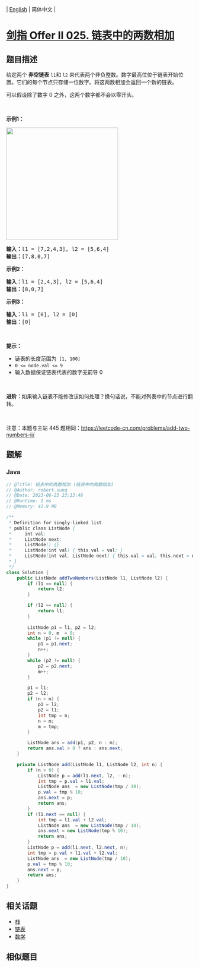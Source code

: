 
| [English](README_EN.md) | 简体中文 |

# [剑指 Offer II 025. 链表中的两数相加](https://leetcode.cn//problems/lMSNwu/)

## 题目描述

<p>给定两个 <strong>非空链表</strong> <code>l1</code>和 <code>l2</code>&nbsp;来代表两个非负整数。数字最高位位于链表开始位置。它们的每个节点只存储一位数字。将这两数相加会返回一个新的链表。</p>

<p>可以假设除了数字 0 之外，这两个数字都不会以零开头。</p>

<p>&nbsp;</p>

<p><strong>示例1：</strong></p>

<p><img alt="" src="https://pic.leetcode-cn.com/1626420025-fZfzMX-image.png" style="width: 302px; " /></p>

<pre>
<strong>输入：</strong>l1 = [7,2,4,3], l2 = [5,6,4]
<strong>输出：</strong>[7,8,0,7]
</pre>

<p><strong>示例2：</strong></p>

<pre>
<strong>输入：</strong>l1 = [2,4,3], l2 = [5,6,4]
<strong>输出：</strong>[8,0,7]
</pre>

<p><strong>示例3：</strong></p>

<pre>
<strong>输入：</strong>l1 = [0], l2 = [0]
<strong>输出：</strong>[0]
</pre>

<p>&nbsp;</p>

<p><strong>提示：</strong></p>

<ul>
	<li>链表的长度范围为<code> [1, 100]</code></li>
	<li><code>0 &lt;= node.val &lt;= 9</code></li>
	<li>输入数据保证链表代表的数字无前导 0</li>
</ul>

<p>&nbsp;</p>

<p><strong>进阶：</strong>如果输入链表不能修改该如何处理？换句话说，不能对列表中的节点进行翻转。</p>

<p>&nbsp;</p>

<p><meta charset="UTF-8" />注意：本题与主站 445&nbsp;题相同：<a href="https://leetcode-cn.com/problems/add-two-numbers-ii/">https://leetcode-cn.com/problems/add-two-numbers-ii/</a></p>


## 题解


### Java

```Java
// @Title: 链表中的两数相加 (链表中的两数相加)
// @Author: robert.sunq
// @Date: 2023-06-25 23:13:46
// @Runtime: 1 ms
// @Memory: 41.9 MB

/**
 * Definition for singly-linked list.
 * public class ListNode {
 *     int val;
 *     ListNode next;
 *     ListNode() {}
 *     ListNode(int val) { this.val = val; }
 *     ListNode(int val, ListNode next) { this.val = val; this.next = next; }
 * }
 */
class Solution {
    public ListNode addTwoNumbers(ListNode l1, ListNode l2) {
        if (l1 == null) {
            return l2;
        }

        if (l2 == null) {
            return l1;
        }
        
        ListNode p1 = l1, p2 = l2;
        int n = 0, m  = 0;
        while (p1 != null) {
            p1 = p1.next;
            n++;
        }
        while (p2 != null) {
            p2 = p2.next;
            m++;
        }

        p1 = l1;
        p2 = l2;
        if (n < m) {
            p1 = l2;
            p2 = l1;
            int tmp = n;
            n = m;
            m = tmp;
        }

        ListNode ans = add(p1, p2, n - m);
        return ans.val > 0 ? ans : ans.next; 
    }

    private ListNode add(ListNode l1, ListNode l2, int n) {
        if (n > 0) {
            ListNode p = add(l1.next, l2, --n);
            int tmp = p.val + l1.val;
            ListNode ans  = new ListNode(tmp / 10);
            p.val = tmp % 10;
            ans.next = p;
            return ans;
        }
        if (l1.next == null) {
            int tmp = l1.val + l2.val;
            ListNode ans  = new ListNode(tmp / 10);
            ans.next = new ListNode(tmp % 10);
            return ans;
        }
        ListNode p = add(l1.next, l2.next, n);
        int tmp = p.val + l1.val + l2.val;
        ListNode ans  = new ListNode(tmp / 10);
        p.val = tmp % 10;
        ans.next = p;
        return ans;
    }
}
```



## 相关话题

- [栈](https://leetcode.cn//tag/stack)
- [链表](https://leetcode.cn//tag/linked-list)
- [数学](https://leetcode.cn//tag/math)

## 相似题目



